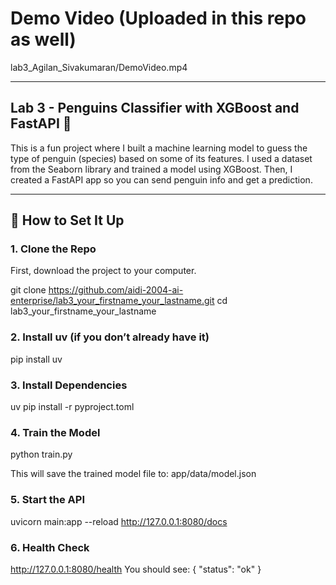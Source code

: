 # Demo Video (Uploaded in this repo as well)
lab3_Agilan_Sivakumaran/DemoVideo.mp4

---

## Lab 3 - Penguins Classifier with XGBoost and FastAPI 🐧
This is a fun project where I built a machine learning model to guess the type of penguin (species) based on some of its features. I used a dataset from the Seaborn library and trained a model using XGBoost. Then, I created a FastAPI app so you can send penguin info and get a prediction.

---

## 🔧 How to Set It Up

### 1. Clone the Repo
First, download the project to your computer.

git clone https://github.com/aidi-2004-ai-enterprise/lab3_your_firstname_your_lastname.git
cd lab3_your_firstname_your_lastname

### 2. Install uv (if you don’t already have it)
pip install uv

### 3. Install Dependencies
uv pip install -r pyproject.toml

### 4. Train the Model
python train.py

This will save the trained model file to:
app/data/model.json

### 5. Start the API
uvicorn main:app --reload
http://127.0.0.1:8080/docs

### 6. Health Check
http://127.0.0.1:8080/health
You should see: { "status": "ok" }

